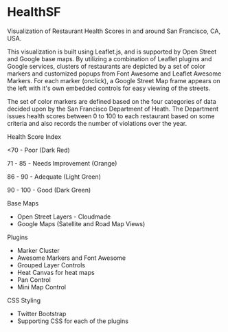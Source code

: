 HealthSF
========

Visualization of Restaurant Health Scores in and around San Francisco, CA, USA.

This visualization is built using Leaflet.js, and is supported by Open Street and Google base maps. By utilizing a combination of Leaflet plugins and Google services, clusters of restaurants are depicted by a set of color markers and customized popups from Font Awesome and Leaflet Awesome Markers. For each marker (onclick), a Google Street Map frame appears on the left with it's own embedded controls for easy viewing of the streets. 

The set of color markers are defined based on the four categories of data decided upon by the San Francisco Department of Heath. The Department issues health scores between 0 to 100 to each restaurant based on some criteria and also records the number of violations over the year.

Health Score Index

<70 - Poor (Dark Red)

71 - 85 - Needs Improvement (Orange)

86 - 90 - Adequate (Light Green)

90 - 100 - Good (Dark Green)

Base Maps
- Open Street Layers - Cloudmade
- Google Maps (Satellite and Road Map Views)

Plugins
- Marker Cluster
- Awesome Markers and Font Awesome
- Grouped Layer Controls
- Heat Canvas for heat maps
- Pan Control
- Mini Map Control

CSS Styling
- Twitter Bootstrap
- Supporting CSS for each of the plugins
